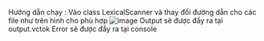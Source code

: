 Hướng dẫn chạy :
Vào class LexicalScanner và thay đổi đường dẫn cho các file như trên hình cho phù hợp
![image](https://user-images.githubusercontent.com/47035404/162475619-8b5c6919-b386-4e7f-af4f-e34da4a03f9b.png)
Output sẽ được đẩy ra tại output.vctok
Error sẽ được đẩy ra tại console
